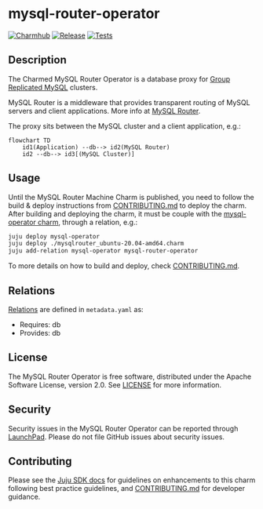 # mysql-router-operator
[![Charmhub](https://charmhub.io/mysql-router-operator/badge.svg)](https://charmhub.io/mysql-router-operator)
[![Release](https://github.com/canonical/mysql-router-operator/actions/workflows/release.yaml/badge.svg)](https://github.com/canonical/mysql-router-operator/actions/workflows/release.yaml)
[![Tests](https://github.com/canonical/mysql-router-operator/actions/workflows/ci.yaml/badge.svg?branch=main)](https://github.com/canonical/mysql-router-operator/actions/workflows/ci.yaml)

## Description

The Charmed MySQL Router Operator is a database proxy for [Group Replicated
MySQL](https://dev.mysql.com/doc/refman/8.0/en/mysql-innodb-cluster-introduction.html)
clusters.

MySQL Router is a middleware that provides transparent routing of MySQL servers
and client applications. More info at [MySQL
Router](https://dev.mysql.com/doc/mysql-router/8.0/en/).

The proxy sits between the MySQL cluster and a client application, e.g.:

```mermaid
flowchart TD
    id1(Application) --db--> id2(MySQL Router)
    id2 --db--> id3[(MySQL Cluster)]
```

## Usage

Until the MySQL Router Machine Charm is published, you need to follow the build
& deploy instructions from [CONTRIBUTING.md](link) to deploy the charm. After
building and deploying the charm, it must be couple with the [mysql-operator
charm](link), through a relation, e.g.: 

```bash
juju deploy mysql-operator
juju deploy ./mysqlrouter_ubuntu-20.04-amd64.charm
juju add-relation mysql-operator mysql-router-operator
```

To more details on how to build and deploy, check
[CONTRIBUTING.md](https://github.com/canonical/mysql-router-operator/blob/main/CONTRIBUTING.md).

## Relations

[Relations](https://juju.is/docs/sdk/relations) are defined in `metadata.yaml` as:

* Requires: db
* Provides: db

## License
The MySQL Router Operator is free software, distributed under the Apache
Software License, version 2.0. See
[LICENSE](https://github.com/canonical/mysql-router-operator/blob/main/LICENSE)
for more information.


## Security
Security issues in the MySQL Router Operator can be reported through
[LaunchPad](https://wiki.ubuntu.com/DebuggingSecurity#How%20to%20File). Please
do not file GitHub issues about security issues.


## Contributing

Please see the [Juju SDK docs](https://juju.is/docs/sdk) for guidelines on
enhancements to this charm following best practice guidelines, and
[CONTRIBUTING.md](https://github.com/canonical/mysql-router-operator/blob/main/CONTRIBUTING.md)
for developer guidance.

